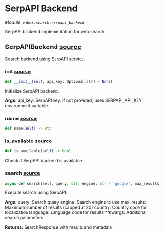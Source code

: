 # SerpAPI Backend

_Module: [`vibex.search.serpapi_backend`](https://github.com/dustland/vibex/blob/main/src/vibex/search/serpapi_backend.py)_

SerpAPI backend implementation for web search.

## SerpAPIBackend <a href="https://github.com/dustland/vibex/blob/main/src/vibex/search/serpapi_backend.py#L14" class="source-link" title="View source code">source</a>

Search backend using SerpAPI service.

### **init** <a href="https://github.com/dustland/vibex/blob/main/src/vibex/search/serpapi_backend.py#L17" class="source-link" title="View source code">source</a>

```python
def __init__(self, api_key: Optional[str] = None)
```

Initialize SerpAPI backend.

**Args:**
api_key: SerpAPI key. If not provided, uses SERPAPI_API_KEY environment variable.

### name <a href="https://github.com/dustland/vibex/blob/main/src/vibex/search/serpapi_backend.py#L41" class="source-link" title="View source code">source</a>

```python
def name(self) -> str
```

### is_available <a href="https://github.com/dustland/vibex/blob/main/src/vibex/search/serpapi_backend.py#L44" class="source-link" title="View source code">source</a>

```python
def is_available(self) -> bool
```

Check if SerpAPI backend is available.

### search <a href="https://github.com/dustland/vibex/blob/main/src/vibex/search/serpapi_backend.py#L48" class="source-link" title="View source code">source</a>

```python
async def search(self, query: str, engine: str = 'google', max_results: int = 10, country: str = 'us', language: str = 'en') -> SearchResponse
```

Execute search using SerpAPI.

**Args:**
query: Search query
engine: Search engine to use
max_results: Maximum number of results (capped at 20)
country: Country code for localization
language: Language code for results
\*\*kwargs: Additional search parameters

**Returns:**
SearchResponse with results and metadata
